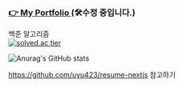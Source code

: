 <!--<h3> 👋Hi there </h3>-->      


### <a href="https://devjsy0897.github.io/devjsy0897/main" target="_blanc">👉 My Portfolio </a>(🛠수정 중입니다.)
<!--
### 👇First Team Project 'BestPriceMarket'.
> <a href="https://github.com/sowon-dev/bestPriceMarket">Github link</a>

### 👇First Android Application! Calculation.      
> <a href="https://github.com/devjsy0897/Cal">1. Github link</a>      
> <a href="https://play.google.com/store/apps/details?id=com.jsy.cal&hl=ko">2. Google Play Store link</a>
-->
백준 알고리즘      
[![solved.ac tier](http://mazassumnida.wtf/api/generate_badge?boj=devjsy0897)](https://solved.ac/devjsy0897)     

![Anurag's GitHub stats](https://github-readme-stats.vercel.app/api?username=devjsy0897&theme=dark&show_icons=true)

https://github.com/uyu423/resume-nextjs 참고하기

